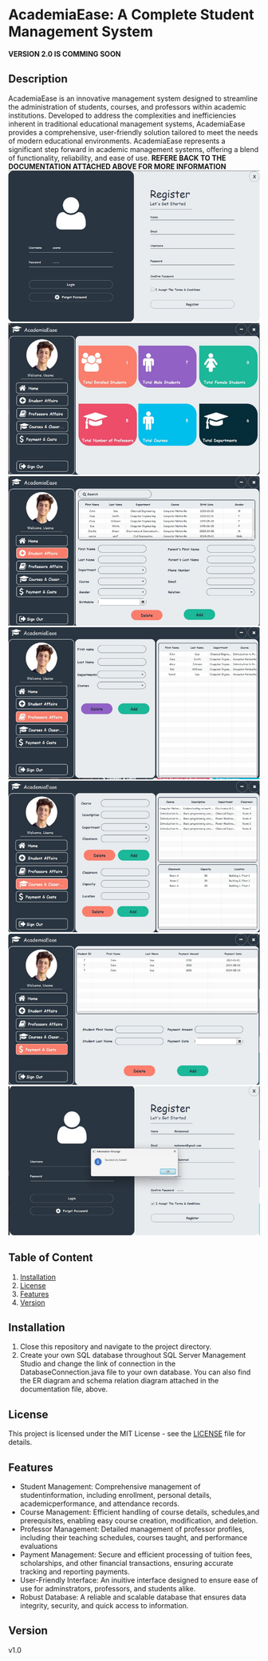 # AcademiaEase: A Complete Student Management System
**VERSION 2.0 IS COMMING SOON**
## Description
AcademiaEase is an innovative management system designed to streamline the administration of students, courses, and professors within academic institutions. Developed to address the complexities and inefficiencies inherent in traditional educational management systems, AcademiaEase provides a comprehensive, user-friendly solution tailored to meet the needs of modern educational environments. AcademiaEase represents a significant step forward in academic management systems, offering a blend of functionality, reliability, and ease of use. **REFERE BACK TO THE DOCUMENTATION ATTACHED ABOVE FOR MORE INFORMATION**
![Image 1](Media/Image1.jpg)
![Image 2](Media/Image2.jpg)
![Image 3](Media/Image3.jpg)
![Image 4](Media/Image4.jpg)
![Image 5](Media/Image5.jpg)
![Image 6](Media/Image6.jpg)
![Image 7](Media/Image7.jpg)

## Table of Content
1. [Installation](#installation)
2. [License](#license)
3. [Features](#features)
4. [Version](#version)
## Installation
1. Close this repository and navigate to the project directory.
2. Create your own SQL database throughout SQL Server Management Studio and change the link of connection in the DatabaseConnection.java file to your own database. You can also find the ER diagram and schema relation diagram attached in the documentation file, above.
## License
This project is licensed under the MIT License - see the [LICENSE](LICENSE) file for details.
## Features
- Student Management: Comprehensive management of studentinformation, including enrollment, personal details, academicperformance, and attendance records.
- Course Management: Efficient handling of course details, schedules,and prerequisites, enabling easy course creation, modification, and deletion.
- Professor Management: Detailed management of professor profiles, including their teaching schedules, courses taught, and performance evaluations
- Payment Management: Secure and efficient processing of tuition fees, scholarships, and other financial transactions, ensuring accurate tracking and reporting payments.
- User-Friendly Interface: An inuitive interface designed to ensure ease of use for adminstrators, professors, and students alike.
- Robust Database: A reliable and scalable database that ensures data integrity, security, and quick access to information.
## Version
v1.0

